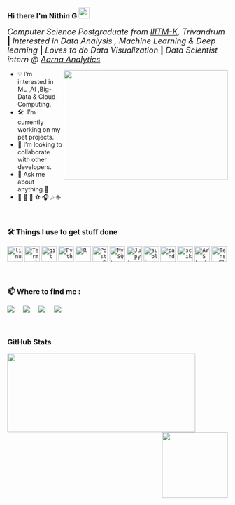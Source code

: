 ### Hi there I'm Nithin G <img src="https://media.giphy.com/media/hvRJCLFzcasrR4ia7z/giphy.gif" width="25px"> 

 <font size="4.5">_Computer Science Postgraduate from [IIITM-K](https://www.iiitmk.ac.in/), Trivandrum_ **|** _Interested in Data Analysis , Machine Learning & Deep learning_ **|** _Loves to do Data Visualization_ **|** _Data Scientist intern @ [Aarna Analytics](https://www.aarnaanalytics.com/)_</font>

<img align="right" height="250" width="375" alt="" src="https://i.giphy.com/media/l46Cy1rHbQ92uuLXa/giphy.gif" />

- :bulb: I’m interested in ML ,AI ,Big-Data & Cloud Computing.
- 🛠 &nbsp;I’m currently working on my pet projects.
- 👯 I’m looking to collaborate with other developers.
- 💬 Ask me about anything.🤝
- :yellow_heart: :bicyclist:  :book:  :soccer:  :headphones:  :notes:  ☕

 <br />

### 🛠️ Things I use to get stuff done 

<code><img height="35" src="https://img.icons8.com/color/35/000000/linux.png" alt="linux"></code>
<code><img height="35" src="https://img.icons8.com/color/35/000000/console.png" alt="Terminal"></code>
<code><img height="35" src="https://img.icons8.com/color/35/000000/git.png" alt="git"></code>
<code><img height="35" src="https://img.icons8.com/color/35/000000/python.png" alt="Python"></code>
<code><img height="35" src="https://img.icons8.com/windows/35/000000/r-project.png" alt="R"></code>
<code><img height="35" src="https://img.icons8.com/color/35/000000/postgreesql.png" alt="PostgreSQL"></code>
<code><img height="35" src="https://img.icons8.com/ios/35/000000/mysql-logo.png" alt="MySQL"></code>
<code><img height="35" src="https://upload.wikimedia.org/wikipedia/commons/3/38/Jupyter_logo.svg" alt="Jupyter NoteBook"></code>
<code><img height="35" src="https://upload.wikimedia.org/wikipedia/en/d/d2/Sublime_Text_3_logo.png" alt="sublime-text"></code>
<code><img height="35" src="https://cdn.shortpixel.ai/spai/w_300+q_lossy+ret_img+to_webp/https://www.numfocus.org/wp-content/uploads/2016/07/pandas-logo-300.png" alt="pandas"></code>
<code><img height="35" src="https://upload.wikimedia.org/wikipedia/commons/0/05/Scikit_learn_logo_small.svg" alt="scikit learn"></code>
<code><img height="35" src="https://airsouthasia.files.wordpress.com/2018/08/plotly-logo-01-square.png?w=153&h=148" alt="AWS Lambda"></code>
<code><img height="35" src="https://upload.wikimedia.org/wikipedia/commons/2/2d/Tensorflow_logo.svg" alt="TensorFlow"></code>

<br />

### :mailbox: Where to find me : 

[<img target="_blank" src="https://img.icons8.com/color/35/000000/gitlab.png"/>](https://gitlab.com/NithinGopakumar)&nbsp;&nbsp;&nbsp;&nbsp;
[<img src="https://img.icons8.com/fluent/35/000000/gmail--v2.png"/>](mailto:nithin.da3@iiitmk.ac.in)&nbsp;&nbsp;&nbsp;&nbsp;
[<img target="_blank" src="https://img.icons8.com/fluent/35/000000/linkedin-circled.png"/>](https://www.linkedin.com/in/nithin-gopakumar-8a693a182/)&nbsp;&nbsp;&nbsp;&nbsp;
[<img target="_blank" src="https://img.icons8.com/fluent/35/000000/twitter.png"/>](https://twitter.com/NithinGopakuma3)&nbsp;&nbsp;&nbsp;&nbsp;


<br />

### GitHub Stats

<a><img align="left"  height="180em" width="430em" src="https://github-readme-stats.vercel.app/api?username=NithinGopakumar&show_icons=true&hide_border=true&layout=compact" /></a>
<a><img align="right" height="150cm" src="https://github-readme-stats.vercel.app/api/top-langs/?username=NithinGopakumar&show_icons=true&hide_border=true&layout=compact&langs_count=8"/></a>

<!-- <br /> -->

<!--  <details> 
 <summary>👨‍💻 <b>Programming stats</b>: </summary>
<br>
START_SECTION:waka
```text
No Activity tracked this Week
```
END_SECTION:waka
</details> -->
 
